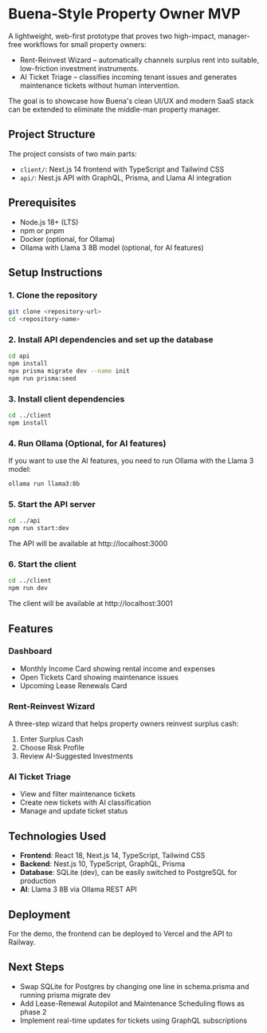 # Buena-Style Property Owner MVP

A lightweight, web-first prototype that proves two high-impact, manager-free workflows for small property owners:
- Rent-Reinvest Wizard – automatically channels surplus rent into suitable, low-friction investment instruments.
- AI Ticket Triage – classifies incoming tenant issues and generates maintenance tickets without human intervention.

The goal is to showcase how Buena's clean UI/UX and modern SaaS stack can be extended to eliminate the middle-man property manager.

## Project Structure

The project consists of two main parts:
- `client/`: Next.js 14 frontend with TypeScript and Tailwind CSS
- `api/`: Nest.js API with GraphQL, Prisma, and Llama AI integration

## Prerequisites

- Node.js 18+ (LTS)
- npm or pnpm
- Docker (optional, for Ollama)
- Ollama with Llama 3 8B model (optional, for AI features)

## Setup Instructions

### 1. Clone the repository

```bash
git clone <repository-url>
cd <repository-name>
```

### 2. Install API dependencies and set up the database

```bash
cd api
npm install
npx prisma migrate dev --name init
npm run prisma:seed
```

### 3. Install client dependencies

```bash
cd ../client
npm install
```

### 4. Run Ollama (Optional, for AI features)

If you want to use the AI features, you need to run Ollama with the Llama 3 model:

```bash
ollama run llama3:8b
```

### 5. Start the API server

```bash
cd ../api
npm run start:dev
```

The API will be available at http://localhost:3000

### 6. Start the client

```bash
cd ../client
npm run dev
```

The client will be available at http://localhost:3001

## Features

### Dashboard

- Monthly Income Card showing rental income and expenses
- Open Tickets Card showing maintenance issues
- Upcoming Lease Renewals Card

### Rent-Reinvest Wizard

A three-step wizard that helps property owners reinvest surplus cash:
1. Enter Surplus Cash
2. Choose Risk Profile
3. Review AI-Suggested Investments

### AI Ticket Triage

- View and filter maintenance tickets
- Create new tickets with AI classification
- Manage and update ticket status

## Technologies Used

- **Frontend**: React 18, Next.js 14, TypeScript, Tailwind CSS
- **Backend**: Nest.js 10, TypeScript, GraphQL, Prisma
- **Database**: SQLite (dev), can be easily switched to PostgreSQL for production
- **AI**: Llama 3 8B via Ollama REST API

## Deployment

For the demo, the frontend can be deployed to Vercel and the API to Railway.

## Next Steps

- Swap SQLite for Postgres by changing one line in schema.prisma and running prisma migrate dev
- Add Lease-Renewal Autopilot and Maintenance Scheduling flows as phase 2
- Implement real-time updates for tickets using GraphQL subscriptions